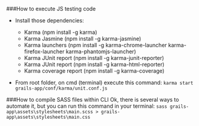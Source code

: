 ###How to execute JS testing code

* Install those dependencies:
  * Karma (npm install -g karma)
  * Karma Jasmine (npm install -g karma-jasmine)
  * Karma launchers (npm install -g karma-chrome-launcher karma-firefox-launcher karma-phantomjs-launcher)
  * Karma JUnit report (npm install -g karma-junit-reporter)
  * Karma JUnit report (npm install -g karma-html-reporter)
  * Karma coverage report (npm install -g karma-coverage)
  
* From root folder, on cmd (terminal) execute this command:
```karma start grails-app/conf/karma/unit.conf.js```


###How to compile SASS files within CLI
Ok, there is several ways to automate it, but you can run this command in your terminal:
```sass grails-app\assets\stylesheets\main.scss > grails-app\assets\stylesheets\main.css```